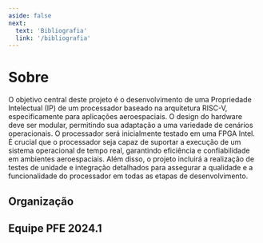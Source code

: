```yaml
---
aside: false
next:
  text: 'Bibliografia'
  link: '/bibliografia'
---
```


<script setup>
import { VPTeamMembers } from 'vitepress/theme'
</script>

# Sobre

O objetivo central deste projeto é o desenvolvimento de uma Propriedade
Intelectual (IP) de um processador baseado na arquitetura RISC-V,
especificamente para aplicações aeroespaciais. O design do hardware deve ser
modular, permitindo sua adaptação a uma variedade de cenários operacionais. O
processador será inicialmente testado em uma FPGA Intel. É crucial que o
processador seja capaz de suportar a execução de um sistema operacional de tempo
real, garantindo eficiência e confiabilidade em ambientes aeroespaciais. Além
disso, o projeto incluirá a realização de testes de unidade e integração
detalhados para assegurar a qualidade e a funcionalidade do processador em todas
as etapas de desenvolvimento.

<script>
const a = {
  members24_1: [
    {
      avatar: "https://media.licdn.com/dms/image/C5103AQEOCjELDx5ajA/profile-displayphoto-shrink_800_800/0/1517465490173?e=1714003200&v=beta&t=8ZRnaxdyEzryRQViqNk6_-B4G72lMULu5xFGh4tfId8",
      name: "Rafael Corsi",
      title: "Orientador",
      links: [
        {
          icon: "linkedin",
          link: "https://www.linkedin.com/in/rafael-corsi-ferrão-624238116/"
        }, {
          icon: "github",
          link: "https://github.com/rafaelcorsi"
        }
      ]
    }, {
      avatar: "https://media.licdn.com/dms/image/C4E03AQEpCgpnDSn1Rg/profile-displayphoto-shrink_400_400/0/1617900258233?e=1714003200&v=beta&t=3E9dMYeFAvXG_k_Ktv9598Qnim9UO1141zZQCum2mGI",
      name: "Giancarlo Ruggiero",
      title: "Desenvolvedor",
      links: [
        {
          icon: "linkedin",
          link: "https://www.linkedin.com/in/giancarlo-vr/"
        }, {
          icon: "github",
          link: "https://github.com/gianvr"
        }
      ]
    }, {
      avatar: "https://media.licdn.com/dms/image/D4D03AQGHydd8FnBOdA/profile-displayphoto-shrink_400_400/0/1707877218390?e=1714003200&v=beta&t=OqbtDvw0qaaZ7Lx7iykHOWjNEAe5KISyyJstXY6Omjk",
      name: "Luciano Felix",
      title: "Desenvolvedor",
      links: [
        {
          icon: "linkedin",
          link: "https://www.linkedin.com/in/luciano-felix/"
        }, {
          icon: "github",
          link: "https://github.com/FelixLuciano"
        }
      ]
    }, {
      avatar: "https://media.licdn.com/dms/image/D4E03AQFt5YSf5FbxKg/profile-displayphoto-shrink_200_200/0/1666467108985?e=2147483647&v=beta&t=b0XQGht56s_SqQ4i46sv17sWOQ9g3Bbtv8yh1XFbKtg",
      name: "Tiago Seixas",
      title: "Desenvolvedor",
      links: [
        {
          icon: "linkedin",
          link: "https://www.linkedin.com/in/tiago-seixas-bb9614254/"
        }, {
          icon: "github",
          link: "https://github.com/TiagoSeixas2103"
        }
      ]
    },
  ],
  org: [
    {
      avatar: "https://media.licdn.com/dms/image/C4D0BAQF6iPH2r0sRCA/company-logo_200_200/0/1630470864507/cti_renato_archer_logo?e=1716422400&v=beta&t=IXE8hu6bInWiNoIVn--Z6Cm4Hd-5ywIkS6h6Txvzb0w",
      name: "CTI Renato Archer",
      title: "Realização",
      links: [
        {
          icon: "linkedin",
          link: "https://www.linkedin.com/company/cti-renato-archer/"
        }
      ]
    }, {
      avatar: "https://media.licdn.com/dms/image/D4E03AQG3diHhspG70w/profile-displayphoto-shrink_800_800/0/1665021953301?e=1714003200&v=beta&t=4G8s6U3TEc9sP6ziTJSFfIQnScdIDrYayt5sHjwIij8",
      name: "Saulo Finco",
      title: "Mentor",
      links: [
        {
          icon: "linkedin",
          link: "https://www.linkedin.com/in/saulofinco"
        }
      ]
    }
  ],
}
</script>

## Organização

<VPTeamMembers :members="a.org" />

## Equipe PFE 2024.1

<VPTeamMembers :members="a.members24_1" />
